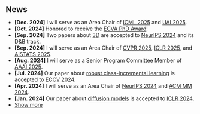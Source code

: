 <h2 style="margin: 60px 0px 10px;">News</h2>

<ul>
<li><strong>[Dec. 2024]</strong> I will serve as an Area Chair of <a href="https://icml.cc/Conferences/2025">ICML 2025</a> and <a href="https://www.auai.org/uai2025/">UAI 2025</a>.</li>
<li><strong>[Oct. 2024]</strong> Honored to receive the <a href="https://www.ecva.net/index.php#awards">ECVA PhD Award</a>!</li>
<li><strong>[Sep. 2024]</strong> Two papers about <a href="./publications/">3D</a> are accepted to <a href="https://neurips.cc/Conferences/2024">NeurIPS 2024</a> and its D&B track.</li>
<li><strong>[Sep. 2024]</strong> I will serve as an Area Chair of <a href="https://cvpr.thecvf.com/">CVPR 2025</a>, <a href="https://iclr.cc/">ICLR 2025</a>, and <a href="https://aistats.org/aistats2025/">AISTATS 2025</a>.</li>
<li><strong>[Aug. 2024]</strong> I will serve as a Senior Program Committee Member of <a href="https://aaai.org/conference/aaai/aaai-25/">AAAI 2025</a>.</li>
<li><strong>[Jul. 2024]</strong> Our paper about <a href="https://www.cs.jhu.edu/~yyliu/preprints/iNeMo_Incremental_Neural_Mesh_Models_for_Robust_Class-Incremental_Learning.pdf">robust class-incremental learning</a> is accepted to <a href="https://eccv2024.ecva.net/">ECCV 2024</a>.</li>
<li><strong>[Apr. 2024]</strong> I will serve as an Area Chair of <a href="https://neurips.cc/Conferences/2024">NeurIPS 2024</a> and <a href="https://2024.acmmm.org/">ACM MM 2024</a>.</li>
<li><strong>[Jan. 2024]</strong> Our paper about <a href="https://arxiv.org/pdf/2306.08103.pdf">diffusion models</a> is accepted to <a href="https://iclr.cc/Conferences/2024/">ICLR 2024</a>.</li>
  
<li> <a href="javascript:toggle_vis('newsmore', this)">Show more</a> </li>
<div id="newsmore" style="display:none"> 
<li><strong>[Dec. 2023]</strong> I will serve as an Area Chair of <a href="https://eccv2024.ecva.net/">ECCV 2024</a> and <a href="https://www.auai.org/uai2024/">UAI 2024</a>.</li>
<li><strong>[Oct. 2023]</strong> I gave a talk on continual learning at <a href="https://bair.berkeley.edu/">BAIR, UC Berkeley</a>. </li>
<li><strong>[Aug. 2023]</strong> I will serve as an Area Chair of <a href="https://cvpr.thecvf.com/">CVPR 2024</a>, <a href="https://iclr.cc/">ICLR 2024</a>, and <a href="https://aistats.org/aistats2024/">AISTATS 2024</a>.</li>
<li><strong>[Aug. 2023]</strong> I will give a talk at <a href="https://engineering.purdue.edu/ChanGroup/comp_imaging_seminar.html">Purdue Computational Imaging Seminar</a>.</li>
<li><strong>[May 2023]</strong> Our paper about <a href="https://arxiv.org/pdf/2306.00988.pdf">continual learning</a> is accepted to <a href="https://conferences.miccai.org/2023/en/">MICCAI 2023</a>.</li>
<li><strong>[Apr. 2023]</strong> I will give a talk on continual learning at <a href="https://calendars.illinois.edu/detail/2568?eventId=33456212">UIUC External Speaker Series</a>.</li>
<li><strong>[Apr. 2023]</strong> I will give a talk on continual learning at <a href="https://sites.google.com/view/visionseminar">MIT Vision and Graphics Seminar</a>.</li>
<li><strong>[Apr. 2023]</strong> I will serve as an Area Chair of <a href="https://www.auai.org/uai2023/">UAI 2023</a> and <a href="https://bmvc2023.rog/">BMVC 2023</a>.</li>
<li><strong>[Mar. 2023]</strong> I will participate in the <a href="https://cvpr2023.thecvf.com/Conferences/2023/CallForDoctoralConsortium">CVPR 2023 Doctoral Consortium</a> with a travel award. </li>
<li><strong>[Mar. 2023]</strong> I gave a talk on continual learning at <a href="https://vigr.cs.columbia.edu/vigr_seminar.html">Columbia VIGR Seminar</a>. </li>
<li><strong>[Mar. 2023]</strong> I gave a talk on few-shot learning at EPFL. </li>
<li><strong>[Feb. 2023]</strong> Two papers about <a href="./publications/">continual learning</a> are accepted to <a href="http://cvpr2023.thecvf.com/">CVPR 2023</a>.</li>
  <li><strong>[Dec. 2022]</strong> <a href="https://www.bmvc2023.org">BMVC 2023</a> will be held in Aberdeen, UK, and I will serve as the Website Chair.</li>
  <li><strong>[Nov. 2022]</strong> Our paper about <a href="https://pure.mpg.de/rest/items/item_3478882_1/component/file_3478883/content">class-incremental learning</a> is accepted to <a href="https://aaai.org/Conferences/AAAI-23/">AAAI 2023</a>.</li>
  <li><strong>[Oct. 2022]</strong> I am recognized as a top reviewer for <a href="https://neurips.cc/Conferences/2022/ProgramCommittee">NeurIPS 2022</a>.</li>
  <li><strong>[Aug. 2022]</strong> I will serve as an area chair of <a href="https://aistats.org/aistats2023/">AISTATS 2023</a>.</li>
  <li><strong>[Jun. 2022]</strong> I will serve as a student mentor of <a href="https://sites.google.com/view/cvpr-academy/">the CVPR Academy</a> at <a href="http://cvpr2022.thecvf.com/">CVPR 2022</a>.</li>
  <li><strong>[Jun. 2022]</strong> I will serve as a website chair of <a href="https://bmvc2022.org/people/organisers/">BMVC 2022</a>, along with <a href="https://yashbhalgat.github.io/">Yash Bhalgat</a>.</li>
  <li><strong>[Sep. 2021]</strong> Our paper about <a href="https://openreview.net/pdf?id=BfPzZSype5M">class-incremental learning</a> is accepted to <a href="https://neurips.cc/Conferences/2021">NeurIPS 2021</a>.</li>
  <li><strong>[Mar. 2021]</strong> Our paper about <a href="https://arxiv.org/pdf/2010.05063.pdf">class-incremental learning</a> is accepted to <a href="http://cvpr2021.thecvf.com/">CVPR 2021</a>.</li>
  <li><strong>[Jul. 2020]</strong> Our paper about <a href="https://link.springer.com/content/pdf/10.1007%2F978-3-030-58517-4_24.pdf">few-shot learning</a> is accepted to <a href="https://eccv2020.eu/">ECCV 2020</a>.</li>
  <li><strong>[Feb. 2020]</strong> Our paper about <a href="https://arxiv.org/pdf/2002.10211.pdf">class-incremental learning</a> is accepted to <a href="http://cvpr2020.thecvf.com/">CVPR 2020</a>.</li>
  <li><strong>[Feb. 2020]</strong> We will host the <a href="https://www.acmmmasia.org/2020/committee.html">ACM Multimedia Asia 2020</a> conference in Singapore!</li>
  <li><strong>[Sep. 2019]</strong> Our paper about <a href="https://papers.nips.cc/paper/2019/file/bf25356fd2a6e038f1a3a59c26687e80-Paper.pdf">few-shot learning</a> is accepted to <a href="https://nips.cc/Conferences/2019">NeurIPS 2019</a>.</li>
  <li><strong>[Mar. 2019]</strong> Our paper about <a href="https://openaccess.thecvf.com/content_CVPR_2019/papers/Sun_Meta-Transfer_Learning_for_Few-Shot_Learning_CVPR_2019_paper.pdf">few-shot learning</a> is accepted to <a href="http://cvpr2019.thecvf.com/">CVPR 2019</a>.</li>
</div>

</ul>

<script>
  function toggle_vis(id, link) {
    var element = document.getElementById(id);
    if (element.style.display === "none") {
      element.style.display = "block";
      link.textContent = "Show less";
    } else {
      element.style.display = "none";
      link.textContent = "Show more";
    }
  }
</script>
